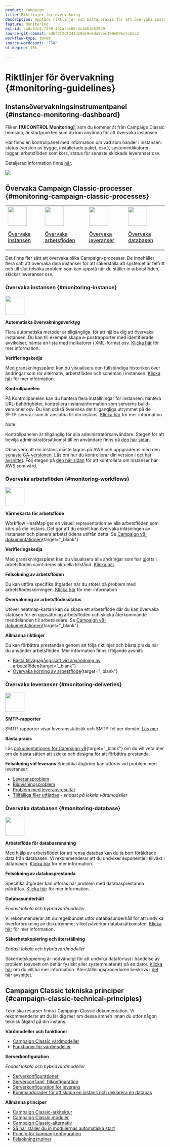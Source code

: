 ```yaml
---
product: campaign
title: Riktlinjer för övervakning
description: Upptäck riktlinjer och bästa praxis för att övervaka instans och processer i Campaign
feature: Monitoring
exl-id: ca0c33c5-7350-462a-bc65-4cab51e529d9
source-git-commit: ad6f3f2cf242d28de9e6da5cec100e096c5cbec2
workflow-type: tm+mt
source-wordcount: '758'
ht-degree: 16%

---
```


# Riktlinjer för övervakning {#monitoring-guidelines}



## Instansövervakningsinstrumentpanel {#instance-monitoring-dashboard}

Fliken **[!UICONTROL Monitoring]**, som du kommer åt från Campaign Classic hemsida, är startpunkten som du kan använda för att övervaka instansen.

Här finns en kontrollpanel med information om vad som händer i instansen: status (version av bygge, installerade paket, osv.), systemindikatorer, loggar, arbetsflöden som körs, status för senaste skickade leveranser osv.

Detaljerad information finns [här](../../production/using/monitoring-processes.md).

![](assets/monitoring_tab.png)

## Övervaka Campaign Classic-processer {#monitoring-campaign-classic-processes}

<table>
<tr><td><img src="assets/do-not-localize/icon_system.svg" width="60px"><p><a href="#monitoring-instance">Övervaka instansen</a></p></td>
<td><img src="assets/do-not-localize/icon_workflows.svg" width="60px"><p><a href="#monitoring-workflows">Övervaka arbetsflöden</a></p></td>
<td><img src="assets/do-not-localize/icon_send.svg" width="60px"><p><a href="#monitoring-deliveries">Övervaka leveranser</a></p></td>
<td><img src="assets/do-not-localize/icon_database.svg" width="60px"><p><a href="#monitoring-database">Övervaka databasen</a></p></td></tr>
</table>

Det finns fler sätt att övervaka olika Campaign-processer. De innehåller flera sätt att övervaka dina instanser för att säkerställa att systemet är felfritt och till slut felsöka problem som kan uppstå när du ställer in arbetsflöden, skickar leveranser osv.

### Övervaka instansen {#monitoring-instance}

<img src="assets/do-not-localize/icon_system.svg" width="60px">

**Automatiska övervakningsverktyg**

Flera automatiska metoder är tillgängliga. för att hjälpa dig att övervaka instansen. Du kan till exempel skapa e-postrapporter med identifierade avvikelser, hämta en lista med indikatorer i XML-format osv. [Klicka här](../../production/using/monitoring-processes.md#automatic-monitoring) för mer information.

**Verifieringskedja**

Med granskningsspåret kan du visualisera den fullständiga historiken över ändringar som rör alternativ, arbetsflöden och scheman i instansen. [Klicka här](../../production/using/audit-trail.md) för mer information.

**Kontrollpanelen**

På Kontrollpanelen kan du hantera flera inställningar för instansen: hantera URL-behörigheter, kontrollera instansinformation som serverns build-versioner osv. Du kan också övervaka det tillgängliga utrymmet på de SFTP-servrar som är anslutna till din instans. [Klicka här](https://experienceleague.adobe.com/docs/control-panel/using/control-panel-home.html?lang=sv) för mer information.

>[!NOTE]
>
>Kontrollpanelen är tillgänglig för alla administratörsanvändare. Stegen för att bevilja administratörsåtkomst till en användare finns på [den här sidan](https://experienceleague.adobe.com/docs/control-panel/using/discover-control-panel/managing-permissions.html?lang=sv#discover-control-panel).
>
>Observera att din instans måste lagras på AWS och uppgraderas med den [senaste GA-versionen](../../rn/using/rn-overview.md). Läs om hur du kontrollerar din version i [det här avsnittet](../../platform/using/launching-adobe-campaign.md#getting-your-campaign-version). Följ stegen på [den här sidan](https://experienceleague.adobe.com/docs/control-panel/using/faq.html?lang=sv) för att kontrollera om instanser har AWS som värd.

### Övervaka arbetsflöden {#monitoring-workflows}

<img src="assets/do-not-localize/icon_workflows.svg" width="60px">

**Värmekarta för arbetsflöde**

Workflow HeatMap ger en visuell representation av alla arbetsflöden som körs på din instans. Det gör att du enkelt kan övervaka inläsningen av instansen och planera arbetsflödena utifrån detta. Se [Campaign v8-dokumentationen](https://experienceleague.adobe.com/docs/campaign/automation/workflows/monitoring-workflows/heatmap.html){target="_blank"}.

**Verifieringskedja**

Med granskningsspåret kan du visualisera alla ändringar som har gjorts i arbetsflöden samt deras aktuella tillstånd. [Klicka här](../../production/using/audit-trail.md).

**Felsökning av arbetsflöden**

Du kan utföra specifika åtgärder när du stöter på problem med arbetsflödeskörningen. [Klicka här](../../production/using/workflow-execution.md) för mer information

**Övervakning av arbetsflödesstatus**

Utöver heatmap-kartan kan du skapa ett arbetsflöde där du kan övervaka statusen för en uppsättning arbetsflöden och skicka återkommande meddelanden till arbetsledare. Se [Campaign v8-dokumentationen](https://experienceleague.adobe.com/docs/campaign/automation/workflows/use-cases/monitoring/workflow-supervision.html){target="_blank"}.

**Allmänna riktlinjer**

Du kan förbättra prestandan genom att följa riktlinjer och bästa praxis när du använder arbetsflöden. Mer information finns i följande avsnitt:
* [Bästa tillvägagångssätt vid användning av arbetsflöden](https://experienceleague.adobe.com/docs/campaign/automation/workflows/introduction/workflow-best-practices.html){target="_blank"}
* [Övervaka körning av arbetsflöde](https://experienceleague.adobe.com/docs/campaign/automation/workflows/monitoring-workflows/monitor-workflow-execution.html){target="_blank"}

### Övervaka leveranser {#monitoring-deliveries}

<img src="assets/do-not-localize/icon_send.svg" width="60px">

**SMTP-rapporter**

SMTP-rapporter visar leveransstatistik och SMTP-fel per domän. [Läs mer](../../production/using/monitoring-processes.md)

**Bästa praxis**

Läs [dokumentationen för Campaign v8](https://experienceleague.adobe.com/docs/campaign/campaign-v8/send/delivery-best-practices.html){target="_blank"} om du vill veta mer om de bästa sätten att skicka och designa för att förbättra prestanda.

**Felsökning vid leverans**
Specifika åtgärder kan utföras vid problem med leveranser:
* [Leveransproblem](../../production/using/performance-and-throughput-issues.md#deliverability_issues)
* [Bildvisningsproblem](../../production/using/image-display-issues.md)
* [Problem med leveransresultat](../../delivery/using/delivery-performances.md)
* [Tillfälliga filer utfärdas](../../production/using/temporary-files.md) - *endast på lokala värdmodeller*

### Övervaka databasen {#monitoring-database}

<img src="assets/do-not-localize/icon_database.svg" width="60px">

**Arbetsflöde för databasrensning**

Med hjälp av arbetsflödet för att rensa databas kan du ta bort föråldrade data från databasen. Vi rekommenderar att du undviker exponentiell tillväxt i databasen. [Klicka här](../../production/using/database-cleanup-workflow.md) för mer information.

**Felsökning av databasprestanda**

Specifika åtgärder kan utföras när problem med databasprestanda påträffas. [Klicka här](../../production/using/database-performances.md) för mer information.

**Databasunderhåll**

*Endast lokala och hybridvärdmodeller*

Vi rekommenderar att du regelbundet utför databasunderhåll för att undvika överförbrukning av diskutrymme, vilket påverkar databasåtkomsten. [Klicka här](../../production/using/recommendations.md) för mer information.

**Säkerhetskopiering och återställning**

*Endast lokala och hybridvärdmodeller*

Säkerhetskopiering är nödvändigt för att undvika dataförlust i händelse av problem (oavsett om det är fysiskt eller systemrelaterat) på en dator. [Klicka här](../../production/using/backup.md) om du vill ha mer information. Återställningsproceduren beskrivs i [det här avsnittet](../../production/using/restoration.md).

## Campaign Classic tekniska principer {#campaign-classic-technical-principles}

Tekniska resurser finns i Campaign Classic dokumentation. Vi rekommenderar att du lär dig mer om dessa ämnen innan du utför någon teknisk åtgärd på din instans.

**Värdmodeller och funktioner**

* [Campaign Classic värdmodeller](../../installation/using/hosting-models.md)
* [Funktioner för värdmodeller](../../installation/using/capability-matrix.md)

**Serverkonfiguration**

*Endast lokala och hybridvärdmodeller*

* [Serverkonfigurationer](../../installation/using/configuring-campaign-server.md)
* [Serverconf.xml, filkonfiguration](../../installation/using/the-server-configuration-file.md)
* [Serverkonfiguration för leverans](../../installation/using/email-deliverability.md)
* [Kommandorader för att skapa en instans och deklarera en databas](../../installation/using/command-lines.md)

**Allmänna principer**

* [Campaign Classic-arkitektur](../../production/using/general-architecture.md)
* [Campaign Classic moduler](../../production/using/operating-principle.md)
* [Campaign Classic-alternativ](../../installation/using/configuring-campaign-options.md)
* [Så här ställer du in modulernas automatiska start](../../production/using/administration.md)
* [Princip för kampanjkonfiguration](../../production/using/configuration-principle.md)
* [Felsökningsrutiner](../../production/using/performance-and-throughput-issues.md)
